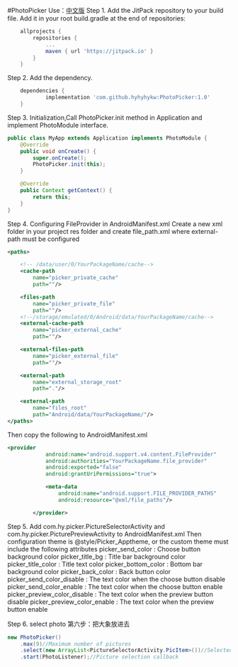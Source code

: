 #PhotoPicker
Use：[中文版](README.md)
Step 1. Add the JitPack repository to your build file.
Add it in your root build.gradle at the end of repositories:
```gradle
	allprojects {
		repositories {
			...
			maven { url 'https://jitpack.io' }
		}
	}
```

Step 2. Add the dependency.
```gradle
	dependencies {
	        implementation 'com.github.hyhyhykw:PhotoPicker:1.0'
	}
```

Step 3. Initialization,Call PhotoPicker.init method in Application and implement PhotoModule interface.
```Java
public class MyApp extends Application implements PhotoModule {
    @Override
    public void onCreate() {
        super.onCreate();
        PhotoPicker.init(this);
    }

    @Override
    public Context getContext() {
        return this;
    }
}
```

Step 4. Configuring FileProvider in AndroidManifest.xml
Create a new xml folder in your project res folder and create file_path.xml where external-path must be configured
```xml
<paths>

    <!-- /data/user/0/YourPackageName/cache-->
    <cache-path
        name="picker_private_cache"
        path=""/>

    <files-path
        name="picker_private_file"
        path=""/>
    <!--/storage/emulated/0/Android/data/YourPackageName/cache-->
    <external-cache-path
        name="picker_external_cache"
        path=""/>

    <external-files-path
        name="picker_external_file"
        path=""/>

    <external-path
        name="external_storage_root"
        path="."/>

    <external-path
        name="files_root"
        path="Android/data/YourPackageName/"/>
</paths>
```

Then copy the following to AndroidManifest.xml
```xml
<provider
            android:name="android.support.v4.content.FileProvider"
            android:authorities="YourPackageName.file_provider"
            android:exported="false"
            android:grantUriPermissions="true">

            <meta-data
                android:name="android.support.FILE_PROVIDER_PATHS"
                android:resource="@xml/file_paths"/>

        </provider>
```

Step 5. Add com.hy.picker.PictureSelectorActivity and com.hy.picker.PicturePreviewActivity to AndroidManifest.xml
Then configuration theme is @style/Picker_Apptheme, or the custom theme must include the following attributes
picker_send_color : Choose button background color
picker_title_bg : Title bar background color
picker_title_color : Title text color
picker_bottom_color : Bottom bar background color
picker_back_color : Back button color
picker_send_color_disable :  The text color when the choose button disable
picker_send_color_enable : The text color when the choose button enable
picker_preview_color_disable : The text color when the preview button disable
picker_preview_color_enable : The text color when the preview button enable

Step 6. select photo
第六步：把大象放进去
```Java
new PhotoPicker()
    .max(9)//Maximum number of pictures
    .select(new ArrayList<PictureSelectorActivity.PicItem>())//Selected image
    .start(PhotoListener);//Picture selection callback
```